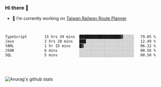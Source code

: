 ### Hi there 👋

- 🔭 I’m currently working on [Taiwan Railway Route Planner](https://github.com/Taiwan-Railway-Route-Planner)

<br/>

<!--START_SECTION:waka-->

```txt
TypeScript        15 hrs 39 mins  ███████████████████▓░░░░░   79.05 %
Java              2 hrs 28 mins   ███░░░░░░░░░░░░░░░░░░░░░░   12.49 %
YAML              1 hr 15 mins    █▓░░░░░░░░░░░░░░░░░░░░░░░   06.32 %
JSON              6 mins          ░░░░░░░░░░░░░░░░░░░░░░░░░   00.56 %
SQL               5 mins          ░░░░░░░░░░░░░░░░░░░░░░░░░   00.50 %
```

<!--END_SECTION:waka-->

<br/>
<br/>

![Anurag's github stats](https://github-readme-stats.vercel.app/api?username=DepickereSven&show_icons=true&theme=tokyonight)



<!--
**DepickereSven/DepickereSven** is a ✨ _special_ ✨ repository because its `README.md` (this file) appears on your GitHub profile.

Here are some ideas to get you started:

- 🔭 I’m currently working on ...
- 🌱 I’m currently learning ...
- 👯 I’m looking to collaborate on ...
- 🤔 I’m looking for help with ...
- 💬 Ask me about ...
- 📫 How to reach me: ...
- 😄 Pronouns: ...
- ⚡ Fun fact: ...
-->
